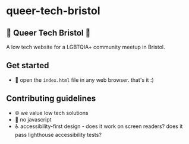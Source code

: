 # queer-tech-bristol
## 🌈 Queer Tech Bristol 🌈

A low tech website for a LGBTQIA+ community meetup in Bristol.

## Get started

* 📖 open the `index.html` file in any web browser. that's it :)

## Contributing guidelines

* 🌐 we value low tech solutions
* 🚫 no javascript
* ♿ accessibility-first design - does it work on screen readers? does it pass lighthouse accessibility tests?
